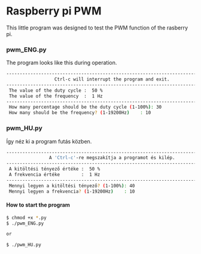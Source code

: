 # Raspberry pi PWM 

This little program was designed to test the PWM function of the rasberry pi.

### pwm_ENG.py

The program looks like this during operation.

```sh
--------------------------------------------------------------------------------
                  Ctrl-c will interrupt the program and exit.
--------------------------------------------------------------------------------
 The value of the duty cycle :  50 %
 The value of the frequency  :  1 Hz
--------------------------------------------------------------------------------
 How many percentage should be the duty cycle (1-100%): 30
 How many should be the frequency? (1-19200Hz)    : 10
```
### pwm_HU.py

Így néz ki a program futás közben.

```sh
--------------------------------------------------------------------------------
                A 'Ctrl-c'-re megszakítja a programot és kilép.
--------------------------------------------------------------------------------
 A kitöltési tényező értéke :  50 %
 A frekvencia értéke        :  1 Hz
--------------------------------------------------------------------------------
 Mennyi legyen a kitöltési tényező? (1-100%): 40
 Mennyi legyen a frekvencia? (1-19200Hz)    : 10
```

#### How to start the program

```sh
$ chmod +x *.py
$ ./pwm_ENG.py

or

$ ./pwm_HU.py
```


